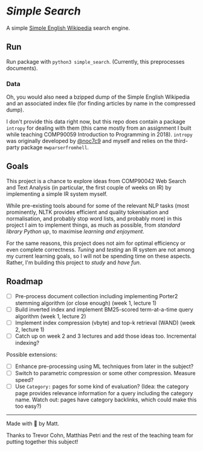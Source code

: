 # *Simple Search*

A simple [Simple English Wikipedia](https://simple.wikipedia.org/wiki/Simple_English_Wikipedia) search engine.

## Run

Run package with `python3 simple_search`. (Currently, this preprocesses documents).

### Data

Oh, you would also need a bzipped dump of the Simple English Wikipedia and an associated index file (for finding articles by name in the compressed dump).

I don't provide this data right now, but this repo does contain a package `intropy` for dealing with them (this came mostly from an assignment I built while teaching COMP90059 Introduction to Programming in 2018). `intropy` was originally developed by [@noc7c9](https://github.com/noc7c9) and myself and relies on the third-party package `mwparserfromhell`.

## Goals

This project is a chance to explore ideas from COMP90042 Web Search and Text Analysis (in particular, the first couple of weeks on IR) by implementing a simple IR system myself.

While pre-existing tools abound for some of the relevant NLP tasks (most prominently, NLTK provides efficient and quality tokenisation and normalisation, and probably stop word lists, and probably more) in this project I aim to implement things, as much as possible, from *standard library Python up*, to maximise *learning and enjoyment*.

For the same reasons, this project does not aim for optimal efficiency or even complete correctness. *Tuning* and *testing* an IR system are not among my current learning goals, so I will not be spending time on these aspects. Rather, I'm building this project to *study* and *have fun*.

## Roadmap

* [ ] Pre-process document collection including implementing Porter2 stemming algorithm (or close enough) (week 1, lecture 1)
* [ ] Build inverted index and implement BM25-scored term-at-a-time query algorithm (week 1, lecture 2)
* [ ] Implement index compression (vbyte) and top-k retrieval (WAND) (week 2, lecture 1)
* [ ] Catch up on week 2 and 3 lectures and add those ideas too. Incremental indexing? 

Possible extensions:

* [ ] Enhance pre-processing using ML techniques from later in the subject?
* [ ] Switch to parametric compression or some other compression. Measure speed?
* [ ] Use `Category:` pages for some kind of evaluation? (Idea: the category page provides relevance information for a query including the category name. Watch out: pages have category backlinks, which could make this too easy?)

---

Made with :purple_heart: by Matt.

Thanks to Trevor Cohn, Matthias Petri and the rest of the teaching team for putting together this subject!